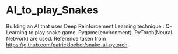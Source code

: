 # AI_to_play_Snakes
Building an AI that uses Deep Reinforcement Learning technique : Q-Learning to play snake game. Pygame(environment), PyTorch(Neural Network) are used. Reference taken from https://github.com/patrickloeber/snake-ai-pytorch.
